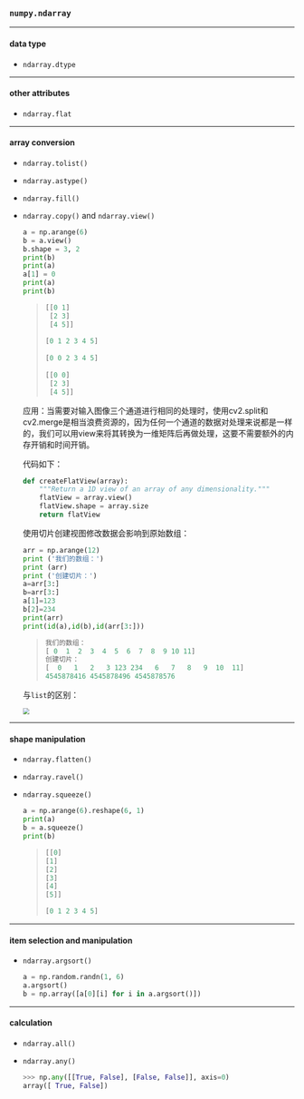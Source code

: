 ### ```numpy.ndarray```

***

#### data type

* ```ndarray.dtype```

  

***

#### other attributes

* ```ndarray.flat```

  

***

#### array conversion

* ```ndarray.tolist()```

* ```ndarray.astype()```

* ```ndarray.fill()```

* ```ndarray.copy()``` and ```ndarray.view()```

  ```python
  a = np.arange(6)
  b = a.view()
  b.shape = 3, 2
  print(b)
  print(a)
  a[1] = 0
  print(a)
  print(b)
  ```

  > ```python
  > [[0 1]
  >  [2 3]
  >  [4 5]]
  >  
  > [0 1 2 3 4 5]
  >  
  > [0 0 2 3 4 5]
  >  
  > [[0 0]
  >  [2 3]
  >  [4 5]]
  > ```

  

  应用：当需要对输入图像三个通道进行相同的处理时，使用cv2.split和cv2.merge是相当浪费资源的，因为任何一个通道的数据对处理来说都是一样的，我们可以用view来将其转换为一维矩阵后再做处理，这要不需要额外的内存开销和时间开销。

  代码如下：

  ```python
  def createFlatView(array):
      """Return a 1D view of an array of any dimensionality."""
      flatView = array.view()
      flatView.shape = array.size
      return flatView
  ```

  

  使用切片创建视图修改数据会影响到原始数组：

  ```python
  arr = np.arange(12)
  print ('我们的数组：')
  print (arr)
  print ('创建切片：')
  a=arr[3:]
  b=arr[3:]
  a[1]=123
  b[2]=234
  print(arr)
  print(id(a),id(b),id(arr[3:]))
  ```

  > ```python
  > 我们的数组：
  > [ 0  1  2  3  4  5  6  7  8  9 10 11]
  > 创建切片：
  > [  0   1   2   3 123 234   6   7   8   9  10  11]
  > 4545878416 4545878496 4545878576
  > ```

  

  与```list```的区别：

  <img src='list.png' style='zoom:70%'>

  

***

#### shape manipulation

* ```ndarray.flatten()```

* ```ndarray.ravel()```

* ```ndarray.squeeze()```

  ```python
  a = np.arange(6).reshape(6, 1)
  print(a)
  b = a.squeeze()
  print(b)
  ```

  > ```python
  > [[0]
  > [1]
  > [2]
  > [3]
  > [4]
  > [5]]
  > 
  > [0 1 2 3 4 5]
  > ```

  

***

#### item selection and manipulation

* ```ndarray.argsort()```

  ```python
  a = np.random.randn(1, 6)
  a.argsort()
  b = np.array([a[0][i] for i in a.argsort()])
  ```

  

***

#### calculation

* ```ndarray.all()```

* ```ndarray.any()```

  ```python
  >>> np.any([[True, False], [False, False]], axis=0)
  array([ True, False])
  ```

  

